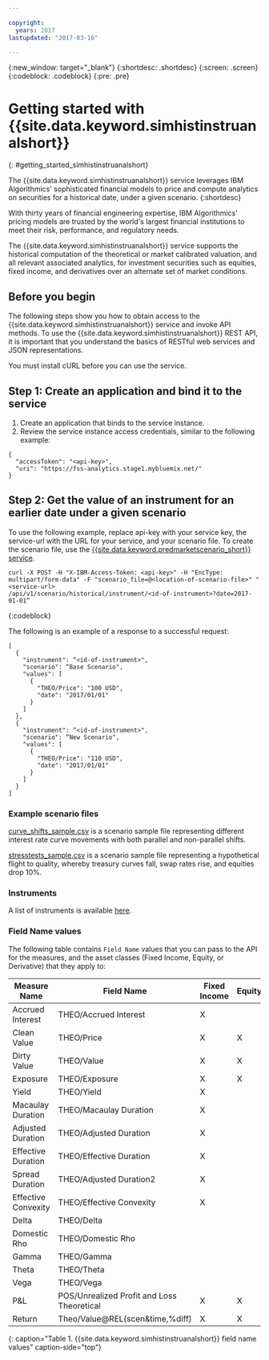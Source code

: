 ```yaml
---

copyright:
  years: 2017
lastupdated: "2017-03-16"

---
```

{:new_window: target="_blank"}
{:shortdesc: .shortdesc}
{:screen: .screen}
{:codeblock: .codeblock}
{:pre: .pre}

# Getting started with {{site.data.keyword.simhistinstruanalshort}} 
{: #getting_started_simhistinstruanalshort}

The {{site.data.keyword.simhistinstruanalshort}} service leverages IBM Algorithmics' sophisticated financial models to price and compute analytics on securities for a historical date, under a given scenario.
{:shortdesc}

With thirty years of financial engineering expertise, IBM Algorithmics' pricing models are trusted by the world's largest financial institutions to meet their risk, performance, and regulatory needs.

The {{site.data.keyword.simhistinstruanalshort}} service supports the historical computation of the theoretical or market calibrated valuation, and all relevant associated analytics, for investment securities such as equities, fixed income, and derivatives over an alternate set of market conditions.

## Before you begin

The following steps show you how to obtain access to the {{site.data.keyword.simhistinstruanalshort}} service and invoke API methods. To use the {{site.data.keyword.simhistinstruanalshort}} REST API, it is important that you understand the basics of RESTful web services and JSON representations.

You must install cURL before you can use the service.

## Step 1: Create an application and bind it to the service

1. Create an application that binds to the service instance.
2. Review the service instance access credentials, similar to the following example:
```
{
  "accessToken": "<api-key>",
  "uri": "https://fss-analytics.stage1.mybluemix.net/"
}
```

## Step 2: Get the value of an instrument for an earlier date under a given scenario

To use the following example, replace api-key with your service key, the service-url with the URL for your service, and your scenario file. To create the scenario file, use the [{{site.data.keyword.predmarketscenario_short}} service](/docs/services/PredictiveMarketScenarios/index.html).

```
curl -X POST -H "X-IBM-Access-Token: <api-key>" -H "EncType: multipart/form-data" -F "scenario_file=@<location-of-scenario-file>" "<service-url>
/api/v1/scenario/historical/instrument/<id-of-instrument>?date=2017-01-01”
```

{:codeblock}

The following is an example of a response to a successful request:

```
[
  {
    "instrument": “<id-of-instrument>",
    "scenario": “Base Scenario",
    "values": [
      {
        "THEO/Price": "100 USD",
        "date": "2017/01/01"
      }
    ]
  },
  {
    "instrument": “<id-of-instrument>",
    "scenario": “New Scenario",
    "values": [
      {
        "THEO/Price": "110 USD",
        "date": "2017/01/01"
      }
    ]
  }
]
```

### Example scenario files

[curve_shifts_sample.csv](http://public.dhe.ibm.com/software/analytics/solutions/en/fintech/curve_shifts_sample.csv) is a scenario sample file representing different interest rate curve movements with both parallel and non-parallel shifts.

[stresstests_sample.csv](http://public.dhe.ibm.com/software/analytics/solutions/en/fintech/stresstests_sample.csv) is a scenario sample file representing a hypothetical flight to quality, whereby treasury curves fall, swap rates rise, and equities drop 10%.

### Instruments

A list of instruments is available [here](http://public.dhe.ibm.com/software/analytics/solutions/en/fintech/Sample_Instrument_Universe.xlsx).

### Field Name values

The following table contains `Field Name` values that you can pass to the API for the measures, and the asset classes (Fixed Income, Equity, or Derivative) that they apply to:

|Measure Name|Field Name|Fixed Income|Equity|Derivatives|
|------------|----------|------------|------|-----------|
|Accrued Interest|THEO/Accrued Interest|X| | |
|Clean Value|THEO/Price|X|X|X|
|Dirty Value|THEO/Value|X|X|X|
|Exposure|THEO/Exposure|X|X|X|
|Yield|THEO/Yield|X| | |
|Macaulay Duration|THEO/Macaulay Duration|X| |X|
|Adjusted Duration|THEO/Adjusted Duration|X| |X|
|Effective Duration|THEO/Effective Duration|X| |X|
|Spread Duration|THEO/Adjusted Duration2|X| |X|
|Effective Convexity|THEO/Effective Convexity|X| |X|
|Delta|THEO/Delta| | |X|
|Domestic Rho|THEO/Domestic Rho| | |X|
|Gamma|THEO/Gamma| | |X|
|Theta|THEO/Theta| | |X|
|Vega|THEO/Vega| | |X|
|P&L|POS/Unrealized Profit and Loss Theoretical|X|X|X|
|Return|Theo/Value@REL(scen&time,%diff)|X|X|X|
{: caption="Table 1. {{site.data.keyword.simhistinstruanalshort}} field name values" caption-side="top"}
